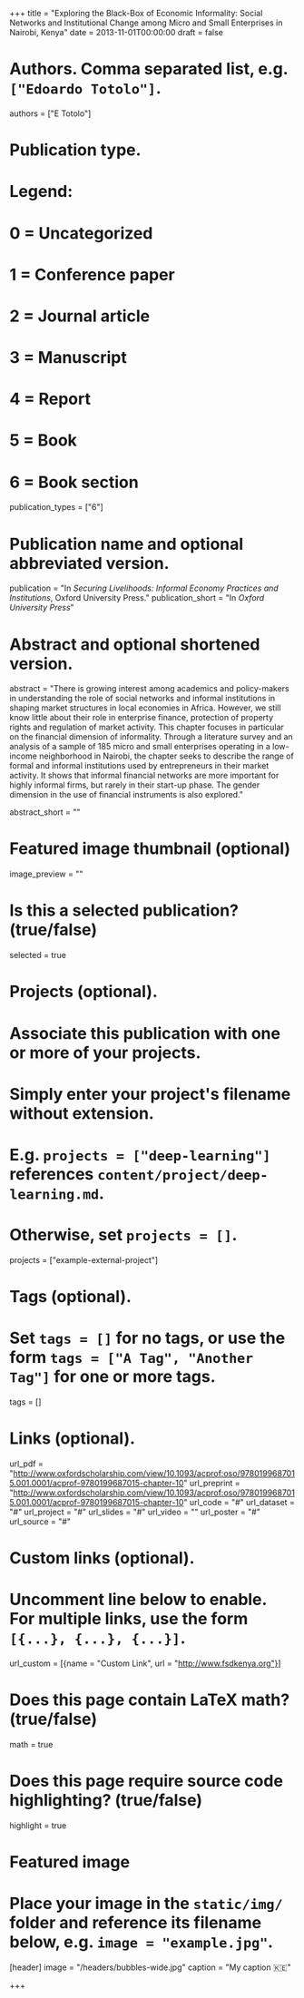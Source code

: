 +++
title = "Exploring the Black-Box of Economic Informality: Social Networks and Institutional Change among Micro and Small Enterprises in Nairobi, Kenya"
date = 2013-11-01T00:00:00
draft = false

# Authors. Comma separated list, e.g. `["Edoardo Totolo"]`.
authors = ["E Totolo"]

# Publication type.
# Legend:
# 0 = Uncategorized
# 1 = Conference paper
# 2 = Journal article
# 3 = Manuscript
# 4 = Report
# 5 = Book
# 6 = Book section
publication_types = ["6"]

# Publication name and optional abbreviated version.
publication = "In *Securing Livelihoods: Informal Economy Practices and Institutions*, Oxford University Press."
publication_short = "In *Oxford University Press*"

# Abstract and optional shortened version.
abstract = "There is growing interest among academics and policy-makers in understanding the role of social networks and informal institutions in shaping market structures in local economies in Africa. However, we still know little about their role in enterprise finance, protection of property rights and regulation of market activity. This chapter focuses in particular on the financial dimension of informality. Through a literature survey and an analysis of a sample of 185 micro and small enterprises operating in a low-income neighborhood in Nairobi, the chapter seeks to describe the range of formal and informal institutions used by entrepreneurs in their market activity. It shows that informal financial networks are more important for highly informal firms, but rarely in their start-up phase. The gender dimension in the use of financial instruments is also explored."

abstract_short = ""

# Featured image thumbnail (optional)
image_preview = ""

# Is this a selected publication? (true/false)
selected = true

# Projects (optional).
#   Associate this publication with one or more of your projects.
#   Simply enter your project's filename without extension.
#   E.g. `projects = ["deep-learning"]` references `content/project/deep-learning.md`.
#   Otherwise, set `projects = []`.
projects = ["example-external-project"]

# Tags (optional).
#   Set `tags = []` for no tags, or use the form `tags = ["A Tag", "Another Tag"]` for one or more tags.
tags = []

# Links (optional).
url_pdf = "http://www.oxfordscholarship.com/view/10.1093/acprof:oso/9780199687015.001.0001/acprof-9780199687015-chapter-10"
url_preprint = "http://www.oxfordscholarship.com/view/10.1093/acprof:oso/9780199687015.001.0001/acprof-9780199687015-chapter-10"
url_code = "#"
url_dataset = "#"
url_project = "#"
url_slides = "#"
url_video = ""
url_poster = "#"
url_source = "#"

# Custom links (optional).
#   Uncomment line below to enable. For multiple links, use the form `[{...}, {...}, {...}]`.
url_custom = [{name = "Custom Link", url = "http://www.fsdkenya.org"}]

# Does this page contain LaTeX math? (true/false)
math = true

# Does this page require source code highlighting? (true/false)
highlight = true

# Featured image
# Place your image in the `static/img/` folder and reference its filename below, e.g. `image = "example.jpg"`.
[header]
image = "/headers/bubbles-wide.jpg"
caption = "My caption :kenya:"

+++


